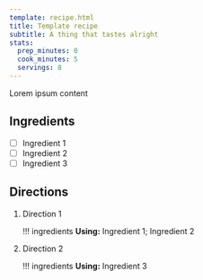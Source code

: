 ```yaml
---
template: recipe.html
title: Template recipe
subtitle: A thing that tastes alright
stats:
  prep_minutes: 0
  cook_minutes: 5
  servings: 8
---
```


<!--
    Template
    All the above keys in the template are required in a new recipe.

    Content below will be displayed as-is.

    The wrapping divs for `ingredients`, `directions`, and `footnotes` supply custom styling to their contents.

    To generate an image for the recipe, save a `.png` with the same name as THIS FILE
    (file "great_thing.md" -> "great_thing.png"),
    then drop that file in the docs/img directory. The image sourcing will happen automatically.
-->

Lorem ipsum content

## Ingredients
<!-- Must include this wrapper div -->
<div class="recipe-ingredients" markdown>

<!--
    Each item should be written in task list form,
    `- [ ] text`
    Custom styling takes over from there.
-->
- [ ] Ingredient 1
- [ ] Ingredient 2
- [ ] Ingredient 3

</div>

## Directions
<!-- Must include this wrapper div -->
<div class="recipe-directions" markdown>

<!--
    Should be an ordered list at the top level
-->
1. Direction 1

    !!! ingredients
        **Using:** Ingredient 1; Ingredient 2

2. Direction 2

    !!! ingredients
        **Using:** Ingredient 3

</div>
